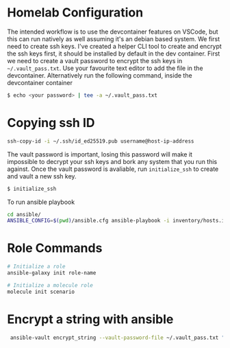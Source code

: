 # Homelab Configuration

The intended workflow is to use the devcontainer features on VSCode, but this can run natively as well assuming it's an debian based system. We first need to create ssh keys. I've created a helper CLI tool to create and encrypt the ssh keys first, it should be installed by default in the dev container. First we need to create a vault password to encrypt the ssh keys in `~/.vault_pass.txt`. Use your favourite text editor to add the file in the devcontainer. Alternatively run the following command, inside the devcontainer container

```bash
$ echo <your password> | tee -a ~/.vault_pass.txt
```

# Copying ssh ID
```bash
ssh-copy-id -i ~/.ssh/id_ed25519.pub username@host-ip-address
```

The vault password is important, losing this password will make it impossible to decrypt your ssh keys and bork any system that you run this against. Once the vault password is avaliable, run `initialize_ssh` to create and vault a new ssh key. 

```bash
$ initialize_ssh
```

To run ansible playbook
```bash
cd ansible/
ANSIBLE_CONFIG=$(pwd)/ansible.cfg ansible-playbook -i inventory/hosts.ini playbooks/test.yaml -K # No getting around the fact that the first time we have to supply the sudo password
```

# Role Commands

```bash
# Initialize a role
ansible-galaxy init role-name

# Initialize a molecule role
molecule init scenario
```

# Encrypt a string with ansible
```bash
 ansible-vault encrypt_string --vault-password-file ~/.vault_pass.txt "<string_to_encrypt>" --name "<name_of_variable_to_set>"
```
